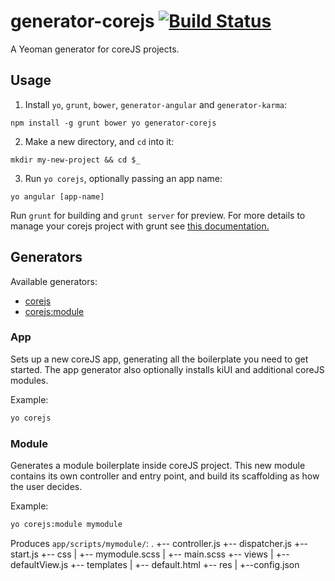 # generator-corejs [![Build Status](https://secure.travis-ci.org/bq/corejs-generator.svg?branch=master)](http://travis-ci.org/bq/corejs-generator)

A Yeoman generator for coreJS projects.

## Usage

1. Install `yo`, `grunt`, `bower`, `generator-angular` and `generator-karma`:
```
npm install -g grunt bower yo generator-corejs
```

2. Make a new directory, and `cd` into it:
```
mkdir my-new-project && cd $_
```

3. Run `yo corejs`, optionally passing an app name:
```
yo angular [app-name]
```

Run `grunt` for building and `grunt server` for preview. For more details to manage your corejs project with grunt see [this documentation.](http://corejs.docs.bqws.io/grunt/)

## Generators

Available generators:

* [corejs](#app)
* [corejs:module](#module)

### App
Sets up a new coreJS app, generating all the boilerplate you need to get started. The app generator also optionally installs kiUI and additional coreJS modules.

Example:
```bash
yo corejs
```

### Module
Generates a module boilerplate inside coreJS project. This new module contains its own controller and entry point, and build its scaffolding as how the user decides.

Example:
```bash
yo corejs:module mymodule
```

Produces `app/scripts/mymodule/`:
    .
    +-- controller.js
    +-- dispatcher.js
    +-- start.js
    +-- css
    |   +-- mymodule.scss
    |   +-- main.scss
    +-- views
    |   +-- defaultView.js
    +-- templates
    |   +-- default.html
    +-- res
    |   +--config.json
